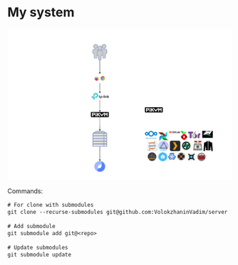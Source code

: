 # My system
![system.svg](./img/system.svg)

Commands:

```
# For clone with submodules
git clone --recurse-submodules git@github.com:VolokzhaninVadim/server

# Add submodule
git submodule add git@<repo>

# Update submodules
git submodule update
```